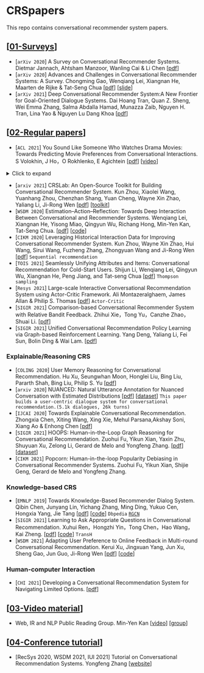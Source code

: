 # CRSpapers
This repo contains conversational recommender system papers.
 
## [[01-Surveys](https://github.com/Chengkai-Huang/CRSpapers/edit/main/README.md)]

- [`arXiv 2020`] A Survey on Conversational Recommender Systems. Dietmar Jannach, Ahtsham Manzoor, Wanling Cai & Li Chen [[pdf](https://arxiv.org/pdf/2004.00646v1.pdf)]
- [`arXiv 2020`] Advances and Challenges in Conversational Recommender Systems: A Survey. Chongming Gao, Wenqiang Lei, Xiangnan He, Maarten de Rijke & Tat-Seng Chua [[pdf](http://staff.ustc.edu.cn/~hexn/papers/CRS-survey-2021.pdf)] [[slide](http://staff.ustc.edu.cn/~hexn/slides/sigir20-tutorial-CRS-slides.pdf)]
- [`arXiv 2021`] Deep Conversational Recommender System:A New Frontier for Goal-Oriented Dialogue Systems. Dai Hoang Tran, Quan Z. Sheng, Wei Emma Zhang, Salma Abdalla Hamad, Munazza Zaib, Nguyen H. Tran, Lina Yao & Nguyen Lu Dang Khoa [[pdf](https://arxiv.org/pdf/2004.13245.pdf)]

## [[02-Regular papers](https://github.com/Chengkai-Huang/CRSpapers/edit/main/README.md)]
- [`ACL 2021`] You Sound Like Someone Who Watches Drama Movies: Towards Predicting Movie Preferences from Conversational Interactions. S Volokhin, J Ho，O Rokhlenko, E Agichtein [[pdf](https://aclanthology.org/2021.naacl-main.246.pdf)] [[video](https://underline.io/events/122/sessions/4208/lecture/20062-you-sound-like-someone-who-watches-drama-movies-towards-predicting-movie-preferences-from-conversational-interactions)] 

<details>
<summary>Click to expand</summary>
 
- Contributions:
 
  - Development of a public conversational dataset **MovieSent** [[link](https://github.com/sergey-volokhin/conversational-movies)] 
  - A new conversational recommendation method **ConvExtr**:
    - Estimates user's sentiment towards first 2 movies.
    - Uses External dataset of reviwes to predict user score towards the 3rd movie.

</details>

- [`arxiv 2021`] CRSLab: An Open-Source Toolkit for Building Conversational Recommender System. Kun Zhou, Xiaolei Wang, Yuanhang Zhou, Chenzhan Shang, Yuan Cheng, Wayne Xin Zhao, Yaliang Li, Ji-Rong Wen [[pdf](https://arxiv.org/pdf/2101.00939.pdf)] [[toolkit](https://github.com/RUCAIBox/CRSLab)]
- [`WSDM 2020`] Estimation–Action–Reflection: Towards Deep Interaction Between Conversational and Recommender Systems. Wenqiang Lei, Xiangnan He, Yisong Miao, Qingyun Wu, Richang Hong, Min-Yen Kan, Tat-Seng Chua. [[pdf](https://arxiv.org/pdf/2002.09102.pdf)] [[code](https://ear-conv-rec.github.io/manual.html)]
- [`CIKM 2020`] Leveraging Historical Interaction Data for Improving Conversational Recommender System. Kun Zhou, Wayne Xin Zhao, Hui Wang, Sirui Wang, Fuzheng Zhang, Zhongyuan Wang and Ji-Rong Wen [[pdf](https://arxiv.org/pdf/2008.08247.pdf)] `Sequential recommendation`
- [`TOIS 2021`] Seamlessly Unifying Attributes and Items: Conversational Recommendation for Cold-Start Users. Shijun Li, Wenqiang Lei, Qingyun Wu, Xiangnan He, Peng Jiang, and Tat-seng Chua [[pdf](https://arxiv.org/pdf/2005.12979.pdf)] `Thompson sampling` 
- [`Resys 2021`] Large-scale Interactive Conversational Recommendation System using Actor-Critic Framework. Ali Montazeralghaem, James Allan & Philip S. Thomas [[pdf](https://maroo.cs.umass.edu/pub/web/getpdf.php?id=1418)] `Actor-Critic`
- [`SIGIR 2021`] Comparison-based Conversational Recommender System with Relative Bandit Feedback. Zhihui Xie，Tong Yu，Canzhe Zhao，Shuai Li. [[pdf](https://dl.acm.org/doi/10.1145/3404835.3462920)]
- [`SIGIR 2021`] Unified Conversational Recommendation Policy Learning via Graph-based Reinforcement Learning. Yang Deng, Yaliang Li, Fei Sun, Bolin Ding & Wai Lam. [[pdf](https://arxiv.org/pdf/2105.09710.pdf)]



### Explainable/Reasoning CRS
- [`COLING 2020`] User Memory Reasoning for Conversational Recommendation. Hu Xu, Seungwhan Moon, Honglei Liu, Bing Liu, Pararth Shah, Bing Liu, Philip S. Yu [[pdf](https://aclanthology.org/2020.coling-main.463.pdf)]
- [`arxiv 2020`] NUANCED: Natural Utterance Annotation for Nuanced Conversation with Estimated Distributions [[pdf](https://arxiv.org/pdf/2010.12758.pdf)] [[dataset](https://github.com/facebookresearch/nuanced)]
`This paper builds a user-centric dialogue system for conversational recommendation.(5.1k dialogues, 26k turns)`
- [`IJCAI 2020`] Towards Explainable Conversational Recommendation. Zhongxia Chen, Xiting Wang, Xing Xie, Mehul Parsana,Akshay Soni, Xiang Ao & Enhong Chen [[pdf](https://www.ijcai.org/proceedings/2020/0414.pdf)]
- [`SIGIR 2021`] HOOPS: Human-in-the-Loop Graph Reasoning for Conversational Recommendation. Zuohui Fu, Yikun Xian, Yaxin Zhu, Shuyuan Xu, Zelong Li, Gerard de Melo and Yongfeng Zhang. [[pdf](http://yongfeng.me/attach/fu-sigir2021.pdf)] [[dataset](https://github.com/zuohuif/HOOPS)]
- [`CIKM 2021`] Popcorn: Human-in-the-loop Popularity Debiasing in Conversational Recommender Systems. Zuohui Fu, Yikun Xian, Shijie Geng, Gerard de Melo and Yongfeng Zhang.



### Knowledge-based CRS
- [`EMNLP 2019`] Towards Knowledge-Based Recommender Dialog System. Qibin Chen, Junyang Lin, Yichang Zhang, Ming Ding, Yukuo Cen, Hongxia Yang, Jie Tang [[pdf](https://aclanthology.org/D19-1189.pdf)] [[code](https://github.com/THUDM/KBRD)] `Dbpedia` [`RGCN`]()
- [`SIGIR 2021`] Learning to Ask Appropriate Questions in Conversational Recommendation. Xuhui Ren，Hongzhi Yin，Tong Chen，Hao Wang，Kai Zheng. [[pdf](https://arxiv.org/pdf/2105.04774.pdf)] [[code](https://github.com/XuhuiRen/KBQG)] `TransH`
- [`WSDM 2021`] Adapting User Preference to Online Feedback in Multi-round Conversational Recommendation. Kerui Xu, Jingxuan Yang, Jun Xu, Sheng Gao, Jun Guo, Ji-Rong Wen [[pdf](https://dl.acm.org/doi/abs/10.1145/3437963.3441791)] [[code](https://github.com/xxkkrr/FPAN)]

### Human-computer Interaction
- [`CHI 2021`] Developing a Conversational Recommendation System for Navigating Limited Options. [[pdf](https://arxiv.org/pdf/2104.06552.pdf)]

## [[03-Video material](https://github.com/Chengkai-Huang/CRSpapers/edit/main/README.md)]
- Web, IR and NLP Public Reading Group. Min-Yen Kan [[video](https://wing-nus.github.io/cs6101/)] [[group](https://github.com/wing-nus)]


## [[04-Conference tutorial](https://github.com/Chengkai-Huang/CRSpapers/edit/main/README.md)]
- [RecSys 2020, WSDM 2021, IUI 2021] Tutorial on Conversational Recommendation Systems. Yongfeng Zhang [[website](https://conversational-recsys.github.io/)]



